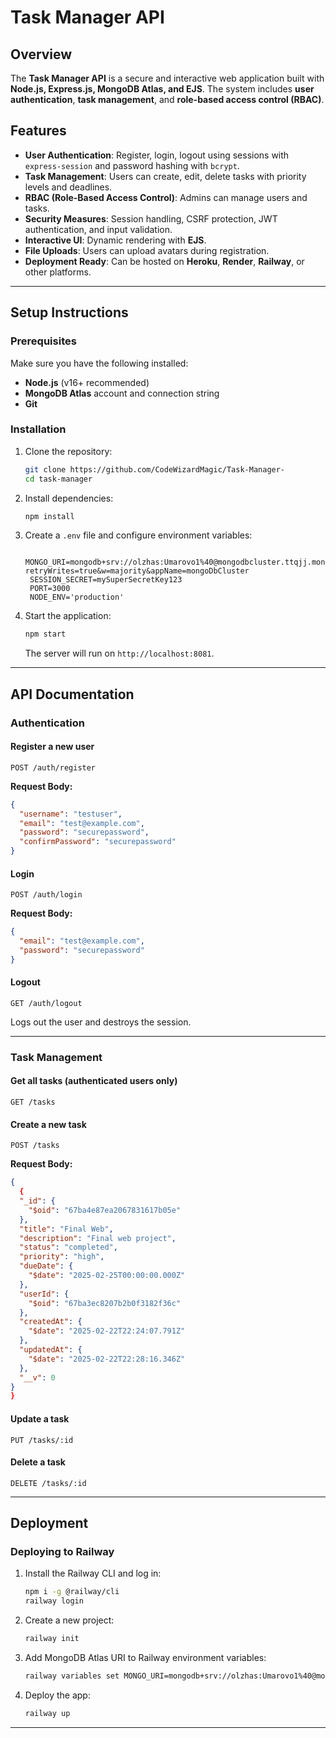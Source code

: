 # Task Manager API

## Overview
The **Task Manager API** is a secure and interactive web application built with **Node.js, Express.js, MongoDB Atlas, and EJS**. The system includes **user authentication**, **task management**, and **role-based access control (RBAC)**.

## Features
- **User Authentication**: Register, login, logout using sessions with `express-session` and password hashing with `bcrypt`.
- **Task Management**: Users can create, edit, delete tasks with priority levels and deadlines.
- **RBAC (Role-Based Access Control)**: Admins can manage users and tasks.
- **Security Measures**: Session handling, CSRF protection, JWT authentication, and input validation.
- **Interactive UI**: Dynamic rendering with **EJS**.
- **File Uploads**: Users can upload avatars during registration.
- **Deployment Ready**: Can be hosted on **Heroku**, **Render**, **Railway**, or other platforms.

---

## Setup Instructions
### Prerequisites
Make sure you have the following installed:
- **Node.js** (v16+ recommended)
- **MongoDB Atlas** account and connection string
- **Git**

### Installation
1. Clone the repository:
   ```sh
   git clone https://github.com/CodeWizardMagic/Task-Manager-
   cd task-manager
   ```
2. Install dependencies:
   ```sh
   npm install
   ```
3. Create a `.env` file and configure environment variables:
   ```env
    MONGO_URI=mongodb+srv://olzhas:Umarovo1%40@mongodbcluster.ttqjj.mongodb.net/?retryWrites=true&w=majority&appName=mongoDbCluster
    SESSION_SECRET=mySuperSecretKey123
    PORT=3000
    NODE_ENV='production'
   ```
4. Start the application:
   ```sh
   npm start
   ```
   The server will run on `http://localhost:8081`.

---

## API Documentation

### Authentication
#### Register a new user
```http
POST /auth/register
```
**Request Body:**
```json
{
  "username": "testuser",
  "email": "test@example.com",
  "password": "securepassword",
  "confirmPassword": "securepassword"
}
```

#### Login
```http
POST /auth/login
```
**Request Body:**
```json
{
  "email": "test@example.com",
  "password": "securepassword"
}

```

#### Logout
```http
GET /auth/logout
```
Logs out the user and destroys the session.

---

### Task Management
#### Get all tasks (authenticated users only)
```http
GET /tasks
```

#### Create a new task
```http
POST /tasks
```
**Request Body:**
```json
{
  {
  "_id": {
    "$oid": "67ba4e87ea2067831617b05e"
  },
  "title": "Final Web",
  "description": "Final web project",
  "status": "completed",
  "priority": "high",
  "dueDate": {
    "$date": "2025-02-25T00:00:00.000Z"
  },
  "userId": {
    "$oid": "67ba3ec8207b2b0f3182f36c"
  },
  "createdAt": {
    "$date": "2025-02-22T22:24:07.791Z"
  },
  "updatedAt": {
    "$date": "2025-02-22T22:28:16.346Z"
  },
  "__v": 0
}
}
```

#### Update a task
```http
PUT /tasks/:id
```

#### Delete a task
```http
DELETE /tasks/:id
```

---

## Deployment
### Deploying to Railway
1. Install the Railway CLI and log in:
   ```sh
   npm i -g @railway/cli
   railway login
   ```
2. Create a new project:
   ```sh
   railway init
   ```
3. Add MongoDB Atlas URI to Railway environment variables:
   ```sh
   railway variables set MONGO_URI=mongodb+srv://olzhas:Umarovo1%40@mongodbcluster.ttqjj.mongodb.net/?retryWrites=true&w=majority&appName=mongoDbCluster
   ```
4. Deploy the app:
   ```sh
   railway up
   ```


---




